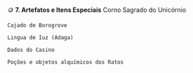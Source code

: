 🪙 **7. Artefatos e Itens Especiais**
    Corno Sagrado do Unicórnio

    Cajado de Borogrove

    Lingua de Iuz (Adaga)

    Dados do Casino

    Poções e objetos alquímicos dos Ratos